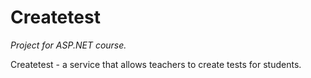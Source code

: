 # Createtest
*Project for ASP.NET course.*

Createtest - a service that allows teachers to create tests for students.
